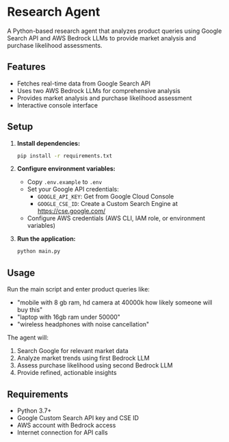 # Research Agent

A Python-based research agent that analyzes product queries using Google Search API and AWS Bedrock LLMs to provide market analysis and purchase likelihood assessments.

## Features

- Fetches real-time data from Google Search API
- Uses two AWS Bedrock LLMs for comprehensive analysis
- Provides market analysis and purchase likelihood assessment
- Interactive console interface

## Setup

1. **Install dependencies:**
   ```bash
   pip install -r requirements.txt
   ```

2. **Configure environment variables:**
   - Copy `.env.example` to `.env`
   - Set your Google API credentials:
     - `GOOGLE_API_KEY`: Get from Google Cloud Console
     - `GOOGLE_CSE_ID`: Create a Custom Search Engine at https://cse.google.com/
   - Configure AWS credentials (AWS CLI, IAM role, or environment variables)

3. **Run the application:**
   ```bash
   python main.py
   ```

## Usage

Run the main script and enter product queries like:
- "mobile with 8 gb ram, hd camera at 40000k how likely someone will buy this"
- "laptop with 16gb ram under 50000"
- "wireless headphones with noise cancellation"

The agent will:
1. Search Google for relevant market data
2. Analyze market trends using first Bedrock LLM
3. Assess purchase likelihood using second Bedrock LLM
4. Provide refined, actionable insights

## Requirements

- Python 3.7+
- Google Custom Search API key and CSE ID
- AWS account with Bedrock access
- Internet connection for API calls
